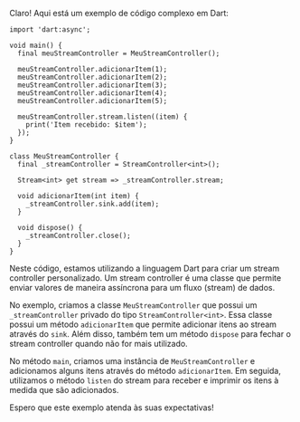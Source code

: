 Claro! Aqui está um exemplo de código complexo em Dart:

```
import 'dart:async';

void main() {
  final meuStreamController = MeuStreamController();

  meuStreamController.adicionarItem(1);
  meuStreamController.adicionarItem(2);
  meuStreamController.adicionarItem(3);
  meuStreamController.adicionarItem(4);
  meuStreamController.adicionarItem(5);

  meuStreamController.stream.listen((item) {
    print('Item recebido: $item');
  });
}

class MeuStreamController {
  final _streamController = StreamController<int>();

  Stream<int> get stream => _streamController.stream;

  void adicionarItem(int item) {
    _streamController.sink.add(item);
  }

  void dispose() {
    _streamController.close();
  }
}
```

Neste código, estamos utilizando a linguagem Dart para criar um stream controller personalizado. Um stream controller é uma classe que permite enviar valores de maneira assíncrona para um fluxo (stream) de dados.

No exemplo, criamos a classe `MeuStreamController` que possui um `_streamController` privado do tipo `StreamController<int>`. Essa classe possui um método `adicionarItem` que permite adicionar itens ao stream através do `sink`. Além disso, também tem um método `dispose` para fechar o stream controller quando não for mais utilizado.

No método `main`, criamos uma instância de `MeuStreamController` e adicionamos alguns itens através do método `adicionarItem`. Em seguida, utilizamos o método `listen` do stream para receber e imprimir os itens à medida que são adicionados.

Espero que este exemplo atenda às suas expectativas!